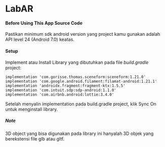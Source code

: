 # LabAR

#### Before Using This App Source Code
Pastikan minimum sdk android version yang project kamu gunakan adalah API level 24 (Android 7.0) keatas.

#### Setup
Implement atau Install Library yang dibutuhkan pada file *build.gradle* project:

```
implementation 'com.gorisse.thomas.sceneform:sceneform:1.21.0'
implementation 'com.google.android.filament:filamat-android:1.21.1'
implementation 'androidx.fragment:fragment-ktx:1.5.5'
implementation 'com.intuit.sdp:sdp-android:1.1.0'
implementation 'com.airbnb.android:lottie:3.4.0'
```
Setelah menyalin implementation pada build.gradle project, klik Sync On untuk menginstall library.


##### Note
3D object yang bisa digunakan pada library ini hanyalah 3D objek yang berekstensi file glb atau gltf.
